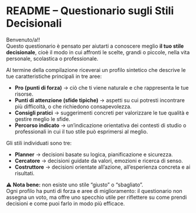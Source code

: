 # README – Questionario sugli Stili Decisionali

Benvenuto/a!!  
Questo questionario è pensato per aiutarti a conoscere meglio **il tuo stile decisionale**, cioè il modo in cui affronti le scelte, grandi o piccole, nella vita personale, scolastica o professionale.  

Al termine della compilazione riceverai un profilo sintetico che descrive le tue caratteristiche principali in tre aree:  
- **Pro (punti di forza)** → ciò che ti viene naturale e che rappresenta le tue risorse.  
- **Punti di attenzione (sfide tipiche)** → aspetti su cui potresti incontrare più difficoltà, o che richiedono consapevolezza.  
- **Consigli pratici** → suggerimenti concreti per valorizzare le tue qualità e gestire meglio le sfide.  
- **Percorso indicato** → un’indicazione orientativa dei contesti di studio o professionali in cui il tuo stile può esprimersi al meglio.  

Gli stili individuati sono tre:  
- **Planner** → decisioni basate su logica, pianificazione e sicurezza.  
- **Cercatore** → decisioni guidate da valori, emozioni e ricerca di senso.  
- **Costruttore** → decisioni orientate all’azione, all’esperienza concreta e ai risultati.  

⚠️ **Nota bene:** non esiste uno stile “giusto” o “sbagliato”.  
Ogni profilo ha punti di forza e aree di miglioramento: il questionario non assegna un voto, ma offre uno specchio utile per riflettere su come prendi decisioni e come puoi farlo in modo più efficace.  
